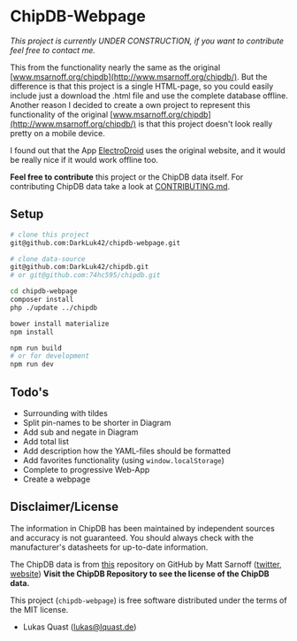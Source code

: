 # ChipDB-Webpage

*This project is currently UNDER CONSTRUCTION, if you want to contribute feel free to contact me.*

This from the functionality nearly the same as the original [www.msarnoff.org/chipdb](http://www.msarnoff.org/chipdb/).
But the difference is that this project is a single HTML-page,
so you could easily include just a download the .html file and use the complete database offline.
Another reason I decided to create a own project to represent this functionality of the original [www.msarnoff.org/chipdb](http://www.msarnoff.org/chipdb/)
is that this project doesn't look really pretty on a mobile device.

I found out that the App [ElectroDroid](http://electrodroid.it/electrodroid/) uses the original website,
and it would be really nice if it would work offline too.

**Feel free to contribute** this project or the ChipDB data itself.
For contributing ChipDB data take a look at [CONTRIBUTING.md](https://github.com/74hc595/chipdb/blob/master/CONTRIBUTING.md).

## Setup

``` bash
# clone this project
git@github.com:DarkLuk42/chipdb-webpage.git

# clone data-source
git@github.com:DarkLuk42/chipdb.git
# or git@github.com:74hc595/chipdb.git

cd chipdb-webpage
composer install
php ./update ../chipdb

bower install materialize
npm install

npm run build
# or for development
npm run dev
```

## Todo's

+ Surrounding with tildes
+ Split pin-names to be shorter in Diagram
+ Add sub and negate in Diagram
+ Add total list
+ Add description how the YAML-files should be formatted
+ Add favorites functionality (using `window.localStorage`)
+ Complete to progressive Web-App
+ Create a webpage

## Disclaimer/License

The information in ChipDB has been maintained by independent sources and accuracy is not guaranteed.
You should always check with the manufacturer's datasheets for up-to-date information.

The ChipDB data is from [this](https://github.com/74hc595/chipdb) repository on GitHub by Matt Sarnoff ([twitter](https://twitter.com/txsector), [website](http://www.msarnoff.org/))
**Visit the ChipDB Repository to see the license of the ChipDB data.**

This project (`chipdb-webpage`) is free software distributed under the terms of the MIT license.

- Lukas Quast ([lukas@lquast.de](mailto:lukas@lquast.de))